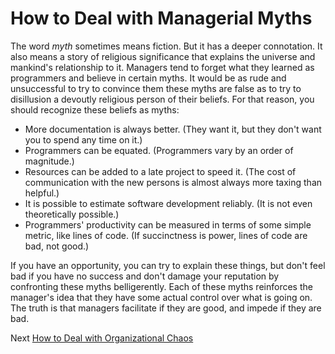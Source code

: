 # How to Deal with Managerial Myths

The word *myth* sometimes means fiction. But it has a deeper connotation. It also means a story of religious significance that explains the universe and mankind's relationship to it. Managers tend to forget what they learned as programmers and believe in certain myths. It would be as rude and unsuccessful to try to convince them these myths are false as to try to disillusion a devoutly religious person of their beliefs. For that reason, you should recognize these beliefs as myths:

- More documentation is always better. (They want it, but they don't want you to spend any time on it.)
- Programmers can be equated. (Programmers vary by an order of magnitude.)
- Resources can be added to a late project to speed it. (The cost of communication with the new persons is almost always more taxing than helpful.)
- It is possible to estimate software development reliably. (It is not even theoretically possible.)
- Programmers' productivity can be measured in terms of some simple metric, like lines of code. (If succinctness is power, lines of code are bad, not good.)

If you have an opportunity, you can try to explain these things, but don't feel bad if you have no success and don't damage your reputation by confronting these myths belligerently. Each of these myths reinforces the manager's idea that they have some actual control over what is going on. The truth is that managers facilitate if they are good, and impede if they are bad.

Next [How to Deal with Organizational Chaos](11-How-to-Deal-with-Organizational-Chaos.md)